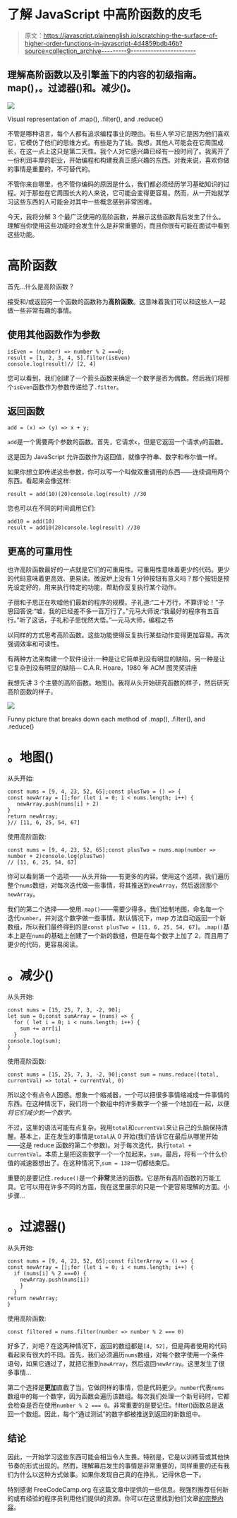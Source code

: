# 了解 JavaScript 中高阶函数的皮毛

> 原文：<https://javascript.plainenglish.io/scratching-the-surface-of-higher-order-functions-in-javascript-4d4859bdb46b?source=collection_archive---------9----------------------->

## 理解高阶函数以及引擎盖下的内容的初级指南。map()，。过滤器()和。减少()。

![](img/76696d892253570c43387cb61be1a0cf.png)

Visual representation of .map(), .filter(), and .reduce()

不管是哪种语言，每个人都有追求编程事业的理由。有些人学习它是因为他们喜欢它，它模仿了他们的思维方式。有些是为了钱。我想，其他人可能会在它周围成长，在这一点上这只是第二天性。我个人对它感兴趣已经有一段时间了。我离开了一份利润丰厚的职业，开始编程和构建我真正感兴趣的东西。对我来说，喜欢你做的事情是重要的，不可替代的。

不管你来自哪里，也不管你编码的原因是什么，我们都必须经历学习基础知识的过程。对于那些在它周围长大的人来说，它可能会变得更容易。然而，从一开始就学习这些东西的人可能会对其中一些概念感到非常困难。

今天，我将分解 3 个最广泛使用的高阶函数，并展示这些函数背后发生了什么。理解当你使用这些功能时会发生什么是非常重要的，而且你很有可能在面试中看到这些功能。

# 高阶函数

首先…什么是高阶函数？

接受和/或返回另一个函数的函数称为**高阶函数**。这意味着我们可以和这些人一起做一些非常有趣的事情。

## 使用其他函数作为参数

```
isEven = (number) => number % 2 ===0;
result = [1, 2, 3, 4, 5].filter(isEven)
console.log(result)// [2, 4]
```

您可以看到，我们创建了一个箭头函数来确定一个数字是否为偶数。然后我们将那个`isEven`函数作为参数传递给了`.filter`。

## 返回函数

```
add = (x) => (y) => x + y;
```

`add`是一个需要两个参数的函数。首先，它请求`x`，但是它返回一个请求`y`的函数。

这是因为 JavaScript 允许函数作为返回值，就像字符串、数字和布尔值一样。

如果你想立即传递这些参数，你可以写一个叫做双重调用的东西——连续调用两个东西。看起来会像这样:

```
result = add(10)(20)console.log(result) //30
```

您也可以在不同的时间调用它们:

```
add10 = add(10)
result = add10(20)console.log(result) //30
```

## 更高的可重用性

也许高阶函数最好的一点就是它们的可重用性。可重用性意味着更少的代码。更少的代码意味着更高效、更易读。微波炉上没有 1 分钟按钮有意义吗？那个按钮是预先设定好的，用来执行特定的功能，帮助你反复执行某个动作。

子丽和子思正在吹嘘他们最新的程序的规模。子礼道:“二十万行，不算评论！”子思回答说:“嘘，我的已经差不多一百万行了。”元马大师说:“我最好的程序有五百行。”听了这话，子礼和子思恍然大悟。”—元马大师，编程之书

以同样的方式思考高阶函数。这些功能使得反复执行某些动作变得更加容易。再次强调效率和可读性。

有两种方法来构建一个软件设计:一种是让它简单到没有明显的缺陷，另一种是让它复杂到没有明显的缺陷— C.A.R. Hoare，1980 年 ACM 图灵奖讲座

我想先讲 3 个主要的高阶函数。地图()。我将从头开始研究函数的样子，然后研究高阶函数的样子。

![](img/e1dc3c6e0071e784f09ab1de1a53ab8c.png)

Funny picture that breaks down each method of .map(), .filter(), and .reduce()

# 。地图()

从头开始:

```
const nums = [9, 4, 23, 52, 65];const plusTwo = () => {
const newArray = [];for (let i = 0; i < nums.length; i++) {
   newArray.push(nums[i] + 2)
}
return newArray;
}// [11, 6, 25, 54, 67]
```

使用高阶函数:

```
const nums = [9, 4, 23, 52, 65];const plusTwo = nums.map(number => number + 2)console.log(plusTwo) 
// [11, 6, 25, 54, 67]
```

你可以看到第一个选项——从头开始——有更多的内容。使用这个选项，我们遍历整个`nums`数组，对每次迭代做一些事情，将其推送到`newArray`，然后返回那个`newArray`。

我们的第二个选择——使用`.map()`——需要少得多。我们绘制地图，命名每一个迭代`number`，并对这个数字做一些事情。默认情况下，map 方法自动返回一个新数组，所以我们最终得到的是`const plusTwo = [11, 6, 25, 54, 67]`。`.map()`基本上是在`nums`的基础上创建了一个新的数组，但是在每个数字上加了 2，而且用了更少的代码，更容易阅读。

# 。减少()

从头开始:

```
const nums = [15, 25, 7, 3, -2, 90];
let sum = 0;const sumArray = (nums) => {
  for ( let i = 0; i < nums.length; i++) {
    sum += arr[i]
  }
console.log(sum);
}
```

使用高阶函数:

```
const nums = [15, 25, 7, 3, -2, 90];const sum = nums.reduce((total, currentVal) => total + currentVal, 0)
```

所以这个有点令人困惑。想象一个缩减器，一个可以把很多事情缩减成一件事情的东西。在这种情况下，我们将一个数组中的许多数字一个接一个地加在一起，以便*将它们减少到一个数字。*

不过，这里的语法可能有点复杂。我用`total`和`currentVal`来让自己的头脑保持清醒。基本上，正在发生的事情是`total`从 0 开始(我们告诉它在最后从哪里开始——这是 reduce 函数的第二个参数)。对于每次迭代，执行`total + currentVal`。本质上是把这些数字一个一个加起来。`sum`，最后，将有一个什么价值的减速器想出了。在这种情况下,`sum = 138`一切都结束后。

重要的是要记住`.reduce()`是一个**非常**灵活的函数。它是所有高阶函数的万能工具。它可以用在许多不同的方面，我在这里展示的只是一个更容易理解的方面。小步骤…

# 。过滤器()

从头开始:

```
const nums = [9, 4, 23, 52, 65];const filterArray = () => {
const newArray = [];for (let i = 0; i < nums.length; i++) {
  if (nums[i] % 2 ===0) {
    newArray.push(nums[i])
    }
  }
return newArray;
}
```

使用高阶函数:

```
const filtered = nums.filter(number => number % 2 === 0)
```

好多了，对吧？在这两种情况下，返回的数组都是`[4, 52]`，但是两者使用的代码看起来有很大的不同。首先，我们必须遍历`nums`数组，对每个数字使用一个条件语句，如果它通过了，就把它推到`newArray`，然后返回`newArray`。这里发生了很多事情…

第二个选择是**更加**直截了当。它做同样的事情，但是代码更少。`number`代表`nums`数组中的每一个数字，因为函数会遍历该数组。每次我们处理一个新号码时，它都会检查是否在使用`number % 2 === 0`。非常重要的是要记住。filter()函数总是返回一个数组。因此，每个“通过测试”的数字都被推送到返回的新数组中。

## 结论

因此，一开始学习这些东西可能会相当令人生畏。特别是，它是以训练营或其他快节奏的形式出现的。然而，理解幕后发生的事情是非常重要的，同样重要的还有我们为什么以这种方式做事。如果你发现自己真的在挣扎，记得休息一下。

特别感谢 FreeCodeCamp.org 在这篇文章中提供的一些信息。我强烈推荐任何新的或有经验的程序员利用他们提供的资源。你可以在这里找到他们文章[的完整内容](https://www.freecodecamp.org/news/a-quick-intro-to-higher-order-functions-in-javascript-1a014f89c6b/)。
